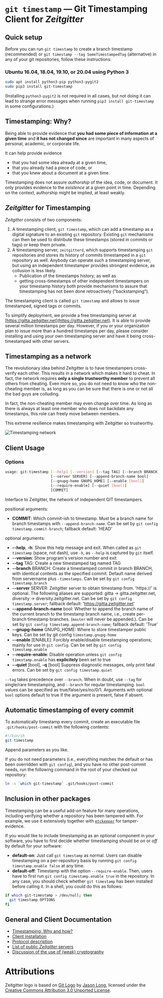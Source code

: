 # `git timestamp` — Git Timestamping Client for *Zeitgitter*

## Quick setup

Before you can run `git timestamp` to create a branch timestamp (recommended)
or `git timestamp --tag SomeTimestampedTag` (alternative) in any of your git
repositories, follow these instructions:


### Ubuntu 16.04, 18.04, 19.10, or 20.04 using Python 3

```sh
sudo apt install python3-pip python3-pygit2
sudo pip3 install git-timestamp
```

(Installing `python3-pygit2` is not required in all cases, but not
doing it can lead to strange error messages when running `pip3 install
git-timestamp` in some configurations.)

## Timestamping: Why?

Being able to provide evidence that **you had some piece of information at a
given time** and **it has not changed since** are important in many aspects of
personal, academic, or corporate life.

It can help provide evidence
- that you had some idea already at a given time,
- that you already had a piece of code, or
- that you knew about a document at a given time.

Timestamping does not assure *authorship* of the idea, code, or document. It
only provides evidence to the *existence* at a given point in time. Depending
on the context, authorship might be implied, at least weakly.


## *Zeitgitter* for Timestamping

*Zeitgitter* consists of two components:

1. A timestamping client, `git timestamp`, which can add a timestamp as a digital signature to
   an existing `git` repository. Existing `git` mechanisms can then be used
   to distribute these timestamps (stored in commits or tags) or keep them
   private.
2. A timestamping server, `zeitgitterd`, which supports timestamping `git` repositories and
   stores its history of commits timestamped in a `git` repository as well.
   Anybody can operate such a timestamping server, but using an independent
   timestamper provides strongest evidence, as collusion is less likely.
   - Publication of the timestamps history; as well as
   - getting cross-timestamps of other independent timestampers on your
     timestamp history
   both provide mechanisms to assure that timestamping has not been done
   retroactively ("backstamping").

The timestamping client is called `git timestamp` and allows to issue
timestamped, signed tags or commits.

To simplify deployment, we provide a free timestamping server at
[https://gitta.zeitgitter.net](https://gitta.zeitgitter.net).
It is able to provide several
million timestamps per day. However, if you or your organization plan to issue
more than a hundred timestamps per day, please consider installing and using
your own timestamping server and have it being cross-timestamped with other
servers.


## Timestamping as a network

The revolutionary idea behind Zeitgitter is to have timestampers cross-verify
each other. This results in a network which makes it hard to cheat. In fact,
the network requires **only a single trustworthy member** to prevent all
others from cheating. Even more so, you do not need to know who the
non-cheating member is, as long as you can be sure that there is one or not
all the bad guys are colluding.

In fact, the non-cheating member may even change over time. As long as there is
always at least one member who does not backdate any timestamps, this role can
freely move between members.

This extreme resilience makes timestamping with Zeitgitter so trustworthy.

![Timestamping network](./doc/TimestampingNetwork.png)


## Client Usage

### Options

```sh
usage: git-timestamp [--help] [--version] [--tag TAG] [--branch BRANCH]
                     [--server SERVER] [--append-branch-name bool]
                     [--gnupg-home GNUPG_HOME] [--enable [bool]]
                     [--require-enable] [--quiet [bool]]
                     [COMMIT]
```
Interface to Zeitgitter, the network of independent GIT timestampers.

positional arguments:
*  **COMMIT**:          Which commit-ish to timestamp. Must be a branch name
                        for branch timestamps with `--append-branch-name`. Can
                        be set by `git config timestamp.commit-branch`;
                        fallback default: 'HEAD'

optional arguments:
* **--help**, **-h**:   Show this help message and exit. When called as `git
                        timestamp` (space, not dash), use `-h`, as `--help` is
                        captured by `git` itself.
* **--version**:        Show program's version number and exit
* **--tag** TAG:        Create a new timestamped tag named TAG
* **--branch** BRANCH:  Create a timestamped commit in branch BRANCH, with
                        identical contents as the specified commit. Default
                        name derived from servername plus `-timestamps`. Can
                        be set by `git config timestamp.branch`
* **--server** SERVER:  Zeitgitter server to obtain timestamp from. 'https://'
                        is optional. The following aliases are supported:
                        gitta → gitta.zeitgitter.net, diversity →
                        diversity.zeitgitter.net. Can be set by `git config
                        timestamp.server`; fallback default:
                        'https://gitta.zeitgitter.net'
* **--append-branch-name** bool:
                        Whether to append the branch name of the current
                        branch to the timestamp branch name, i.e., create per-
                        branch timestamp branches. (`master` will never be
                        appended.). Can be set by `git config
                        timestamp.append-branch-name`; fallback default:
                        'True'
* **--gnupg-home** GNUPG_HOME:
                        Where to store timestamper public keys. Can be set by
                        git config `timestamp.gnupg-home`
* **--enable** [ENABLE]: Forcibly enable/disable timestamping operations;
                        mainly for use in `git config`. Can be set by `git
                        config timestamp.enable`
* **--require-enable**: Disable operation unless `git config timestamp.enable`
                        has **explicitely** been set to true
* **--quiet** [bool], **-q** [bool]
                        Suppress diagnostic messages, only print fatal errors.
                        Can be set by `git config timestamp.quiet`

`--tag` takes precedence over `--branch`. When in doubt, use `--tag` for
single/rare timestamping, and `--branch` for reqular timestamping. `bool`
values can be specified as true/false/yes/no/0/1. Arguments with optional
`bool` options default to true if the argument is present, false if absent.


## Automatic timestamping of every commit

To automatically timestamp every commit, create an executable file
`.git/hooks/post-commit` with the following contents:

```sh
#!/bin/sh
git timestamp
```

Append parameters as you like.

If you do not need parameters (i.e., everything matches the default or has been
overridden with `git config`), and you have no other post-commit needs, run the
following command in the root of your checked out repository:

```sh
ln -s `which git-timestamp` .git/hooks/post-commit
```


## Inclusion in other packages

Timestamping can be a useful add-on feature for many operations, including
verifying whether a repository has been tampered with. For example, we use it
extensively together with [`etckeeper`](https://etckeeper.branchable.com/)
for tamper-evidence.

If you would like to include timestamping as an optional component in your
software, you have to first decide whether timestamping should be *on* or *off*
by default for your software:
* **default-on**: Just call `git timestamp` as normal. Users can disable
  timestamping on a per-repository basis by running
  `git config timestamp.enable false` at any time.
* **default-off**: Timestamp with the option `--require-enable`. Then, users
  have to first run `git config timestamp.enable true` in the repository.
In any case, you should check whether `git timestamp` has been installed before
calling it. In a shell, you could do this as follows:

```sh
if which git-timestamp > /dev/null; then
  git timestamp OPTIONS
fi
```


## General and Client Documentation

- [Timestamping: Why and how?](doc/Timestamping.md)
- [Client installation](doc/Install.md)
- [Protocol description](doc/Protocol.md)
- [List of public *Zeitgitter* servers](doc/ServerList.md)
- [Discussion of the use of (weak) cryptography](doc/Cryptography.md)


# Attributions

Zeitgitter logo is based on [Git Logo](https://git-scm.com/downloads/logos) by
[Jason Long](https://twitter.com/jasonlong), licensed under the
[Creative Commons Attribution 3.0
Unported License](https://creativecommons.org/licenses/by/3.0/).
